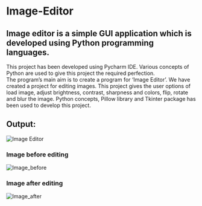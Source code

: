 # Image-Editor
## Image editor is a simple GUI application which is developed using Python programming languages.
This project has been developed using  Pycharm IDE.
Various concepts of Python are used to give this project the required perfection.                                            
The program’s main aim is to create a program for ‘Image Editor’.
We have created a project for editing images.
This project gives the user  options of load image, adjust brightness, contrast, sharpness and colors, flip, rotate and blur the image. 
Python concepts, Pillow library and Tkinter package has  been used to develop this project.

## **Output:**

![Image Editor](https://user-images.githubusercontent.com/97299411/150683009-e27cdeb4-a3e8-42bb-addf-c3ac1bae754a.png)

### Image before editing
![Image_before](https://user-images.githubusercontent.com/97299411/150683663-9e86e26d-4d1e-4aa1-bf65-6435cd4f0f63.jpg)


### Image after editing
![Image_after](https://user-images.githubusercontent.com/97299411/150683020-ff59ab14-b233-42c9-849f-bb221d349a39.jpg)

